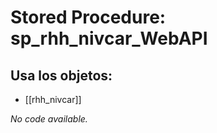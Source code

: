 # Stored Procedure: sp_rhh_nivcar_WebAPI

## Usa los objetos:
- [[rhh_nivcar]]

*No code available.*

